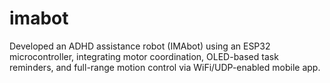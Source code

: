 # imabot
Developed an ADHD assistance robot (IMAbot) using an ESP32 microcontroller, integrating motor coordination, OLED-based task reminders, and full-range motion control via WiFi/UDP-enabled mobile app.
